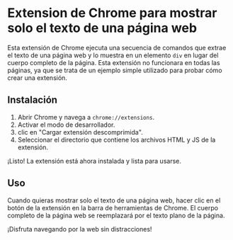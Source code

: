 # Extension de Chrome para mostrar solo el texto de una página web

Esta extensión de Chrome ejecuta una secuencia de comandos que extrae el texto de una página web y lo muestra en un elemento `div` en lugar del cuerpo completo de la página. 
Esta extensión no funcionara en todas las páginas, ya que se trata de un ejemplo simple utilizado para probar cómo crear una extensión.



## Instalación

1. Abrir Chrome y navega a `chrome://extensions`.
2. Activar el modo de desarrollador.
3. clic en "Cargar extensión descomprimida".
4. Seleccionar el directorio que contiene los archivos HTML y JS de la extensión.

¡Listo! La extensión está ahora instalada y lista para usarse.

## Uso

Cuando quieras mostrar solo el texto de una página web, hacer clic en el botón de la extensión en la barra de herramientas de Chrome. El cuerpo completo de la página web se reemplazará por el texto plano de la página.

¡Disfruta navegando por la web sin distracciones!
